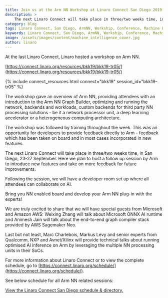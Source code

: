 ```yaml
---
title: Join us at the Arm NN Workshop at Linaro Connect San Diego 2019
description: >
    The next Linaro Connect will take place in three/two weeks time, in San Diego, 23-27 September. Here we plan to host a follow up session by Arm to introduce new features and take on more feedback for future improvements.
category: blog
tags: Linaro Connect, San Diego, ArmNN, Workship, Conference, Machine Learning, Artificial Intelligence, AI
keywords: Linaro Connect, San Diego, ArmNN, Workship, Conference, Machine Learning, Artificial Intelligence, AI
image: /assets/images/content/machine_intelligence_cover.jpg
author: linaro
---
```

At the last Linaro Connect, Linaro hosted a workshop on Arm NN.

[https://connect.linaro.org/resources/bkk19/bkk19-tr05/](https://connect.linaro.org/resources/bkk19/bkk19-tr05/)

{% include connect_resources.html connect="bkk19" session_id="bkk19-tr05" %}

The workshop gave an overview of Arm NN, providing attendees with an introduction to the Arm NN Graph Builder, optimizing and running the network, backends and workloads, custom backends for third party NN processing solutions - be it a network processor unit, a deep learning accelerator or a heterogeneous computing architecture.

The workshop was followed by training throughout the week. This was an opportunity for developers to provide feedback directly to Arm - feedback which has been taken on board and in most cases incorporated in new features.

The next Linaro Connect will take place in three/two weeks time, in San Diego, 23-27 September. Here we plan to host a follow up session by Arm to introduce new features and take on more feedback for future improvements.

Following the session, we will have a developer room set up where all attendees can collaborate on AI.

Bring you NN enabled board and develop your Arm NN plug-in with the experts!

We are truly excited to share that we will have special guests from Microsoft and Amazon AWS: Weixing Zhang will talk about Microsoft ONNX AI runtime and Animesh Jain will talk about the end-to-end graph compiler stack provided by AWS Sagemaker Neo.

Last but not least, Marc Charlebois, Markus Levy and senior experts from Qualcomm, NXP and Avnet/Xilinx will provide technical talks about running optimised AI inference on Arm by leveraging the multiple NN processing units in their SoCs.

For more information about Linaro Connect or to view the complete schedule, go to [https://connect.linaro.org/schedule/](https://connect.linaro.org/schedule/).

See below schedule for all Arm NN related sessions:

<a id="sched-embed" href="//linaroconnectsandiego.sched.com/overview/type/AI%2FMachine+Learning">View the Linaro Connect San Diego schedule &amp; directory.</a>
<script type="text/javascript" src="//linaroconnectsandiego.sched.com/js/embed.js"></script>
